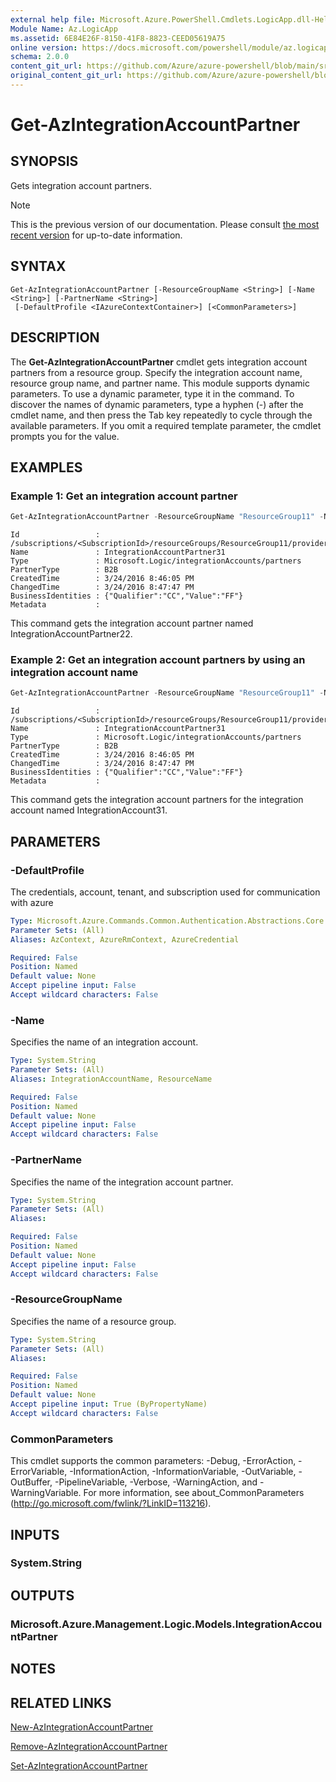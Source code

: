 ```yaml
---
external help file: Microsoft.Azure.PowerShell.Cmdlets.LogicApp.dll-Help.xml
Module Name: Az.LogicApp
ms.assetid: 6E84E26F-8150-41F8-8823-CEED05619A75
online version: https://docs.microsoft.com/powershell/module/az.logicapp/get-azintegrationaccountpartner
schema: 2.0.0
content_git_url: https://github.com/Azure/azure-powershell/blob/main/src/LogicApp/LogicApp/help/Get-AzIntegrationAccountPartner.md
original_content_git_url: https://github.com/Azure/azure-powershell/blob/main/src/LogicApp/LogicApp/help/Get-AzIntegrationAccountPartner.md
---
```


# Get-AzIntegrationAccountPartner

## SYNOPSIS
Gets integration account partners.

> [!NOTE]
>This is the previous version of our documentation. Please consult [the most recent version](/powershell/module/az.logicapp/get-azintegrationaccountpartner) for up-to-date information.

## SYNTAX

```
Get-AzIntegrationAccountPartner [-ResourceGroupName <String>] [-Name <String>] [-PartnerName <String>]
 [-DefaultProfile <IAzureContextContainer>] [<CommonParameters>]
```

## DESCRIPTION
The **Get-AzIntegrationAccountPartner** cmdlet gets integration account partners from a resource group.
Specify the integration account name, resource group name, and partner name.
This module supports dynamic parameters.
To use a dynamic parameter, type it in the command.
To discover the names of dynamic parameters, type a hyphen (-) after the cmdlet name, and then press the Tab key repeatedly to cycle through the available parameters.
If you omit a required template parameter, the cmdlet prompts you for the value.

## EXAMPLES

### Example 1: Get an integration account partner
```powershell
Get-AzIntegrationAccountPartner -ResourceGroupName "ResourceGroup11" -Name "IntegrationAccount31" -PartnerName "IntegrationAccountPartner22"
```

```output
Id                 : /subscriptions/<SubscriptionId>/resourceGroups/ResourceGroup11/providers/Microsoft.Logic/integrationAccounts/TestIntegrationAccount/partners/IntegrationAccountPartner31
Name               : IntegrationAccountPartner31
Type               : Microsoft.Logic/integrationAccounts/partners
PartnerType        : B2B
CreatedTime        : 3/24/2016 8:46:05 PM
ChangedTime        : 3/24/2016 8:47:47 PM
BusinessIdentities : {"Qualifier":"CC","Value":"FF"}
Metadata           :
```

This command gets the integration account partner named IntegrationAccountPartner22.

### Example 2: Get an integration account partners by using an integration account name
```powershell
Get-AzIntegrationAccountPartner -ResourceGroupName "ResourceGroup11" -Name "IntegrationAccount31"
```

```output
Id                 : /subscriptions/<SubscriptionId>/resourceGroups/ResourceGroup11/providers/Microsoft.Logic/integrationAccounts/TestIntegrationAccount/partners/IntegrationAccountPartner31
Name               : IntegrationAccountPartner31
Type               : Microsoft.Logic/integrationAccounts/partners
PartnerType        : B2B
CreatedTime        : 3/24/2016 8:46:05 PM
ChangedTime        : 3/24/2016 8:47:47 PM
BusinessIdentities : {"Qualifier":"CC","Value":"FF"}
Metadata           :
```

This command gets the integration account partners for the integration account named IntegrationAccount31.

## PARAMETERS

### -DefaultProfile
The credentials, account, tenant, and subscription used for communication with azure

```yaml
Type: Microsoft.Azure.Commands.Common.Authentication.Abstractions.Core.IAzureContextContainer
Parameter Sets: (All)
Aliases: AzContext, AzureRmContext, AzureCredential

Required: False
Position: Named
Default value: None
Accept pipeline input: False
Accept wildcard characters: False
```

### -Name
Specifies the name of an integration account.

```yaml
Type: System.String
Parameter Sets: (All)
Aliases: IntegrationAccountName, ResourceName

Required: False
Position: Named
Default value: None
Accept pipeline input: False
Accept wildcard characters: False
```

### -PartnerName
Specifies the name of the integration account partner.

```yaml
Type: System.String
Parameter Sets: (All)
Aliases:

Required: False
Position: Named
Default value: None
Accept pipeline input: False
Accept wildcard characters: False
```

### -ResourceGroupName
Specifies the name of a resource group.

```yaml
Type: System.String
Parameter Sets: (All)
Aliases:

Required: False
Position: Named
Default value: None
Accept pipeline input: True (ByPropertyName)
Accept wildcard characters: False
```

### CommonParameters
This cmdlet supports the common parameters: -Debug, -ErrorAction, -ErrorVariable, -InformationAction, -InformationVariable, -OutVariable, -OutBuffer, -PipelineVariable, -Verbose, -WarningAction, and -WarningVariable. For more information, see about_CommonParameters (http://go.microsoft.com/fwlink/?LinkID=113216).

## INPUTS

### System.String

## OUTPUTS

### Microsoft.Azure.Management.Logic.Models.IntegrationAccountPartner

## NOTES

## RELATED LINKS

[New-AzIntegrationAccountPartner](./New-AzIntegrationAccountPartner.md)

[Remove-AzIntegrationAccountPartner](./Remove-AzIntegrationAccountPartner.md)

[Set-AzIntegrationAccountPartner](./Set-AzIntegrationAccountPartner.md)


